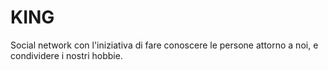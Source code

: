 # KING
Social network con l'iniziativa di fare conoscere le persone attorno a noi, e condividere i nostri hobbie.
